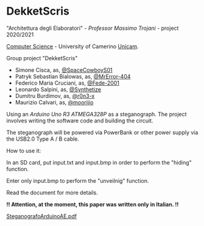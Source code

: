 # DekketScris
"Architettura degli Elaboratori" - _Professor Massimo Trojani_ - project 2020/2021

[Computer Science](https://computerscience.unicam.it/) - University of Camerino [Unicam](https://www.unicam.it/).

Group project "DekketScris"

* Simone Cisca, as, [@SpaceCowboyS01](https://github.com/SpaceCowboyS01)
* Patryk Sebastian Bialowas, as, [@MrError-404](https://github.com/MrError-404)
* Federico Maria Cruciani, as, [@Fede-2001](https://github.com/Fede-2001)
* Leonardo Salpini, as, [@Synthetize](https://github.com/Synthetize)
* Dumitru Burdimov, as, [@r0n3-x](https://github.com/r0n3-x)
* Maurizio Calvari, as, [@moorijio](https://github.com/moorijio)

Using an *Arduino Uno R3 ATMEGA328P* as a steganograph.
The project involves writing the software code and building the circuit.

The steganograph will be powered via PowerBank or other power supply via the USB2.0 Type A / B cable.

How to use it:

In an SD card, put input.txt and input.bmp in order to perform the "hiding" function.

Enter only input.bmp to perform the "unveilnig" function.

Read the document for more details.

**!! Attention, at the moment, this paper was written only in Italian. !!**

[SteganografoArduinoAE.pdf](https://github.com/SpaceCowboyS01/ArduinoSteganographer/files/8774706/SteganografoArduinoAE.pdf)
